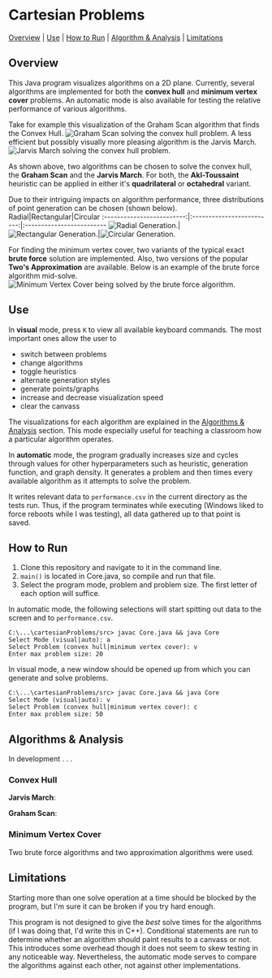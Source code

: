 # Cartesian Problems
[Overview](#overview) | [Use](#use) | [How to Run](#how-to-run) | [Algorithm & Analysis](#algorithms--analysis) | [Limitations](#limitations)
## Overview
This Java program visualizes algorithms on a 2D plane. Currently, several algorithms are implemented for both the **convex hull** and **minimum vertex cover** problems. An automatic mode is also available for testing the relative performance of various algorithms.

Take for example this visualization of the Graham Scan algorithm that finds the Convex Hull.
![Graham Scan solving the convex hull problem.](./assets/grahamScanDemo.gif)
A less efficient but possibly visually more pleasing algorithm is the Jarvis March.
![Jarvis March solving the convex hull problem.](./assets/jarvisMarchDemo.gif)

As shown above, two algorithms can be chosen to solve the convex hull, the **Graham Scan** and the **Jarvis March**. For both, the **Akl-Toussaint** heuristic can be applied in either it's **quadrilateral** or **octahedral** variant.

Due to their intriguing impacts on algorithm performance, three distributions of point generation can be chosen (shown below).
Radial|Rectangular|Circular
:-------------------------:|:-------------------------:|:-------------------------
![Radial Generation.](./assets/radialGeneration.png)|![Rectangular Generation.](./assets/rectangularGeneration.png)|![Circular Generation.](./assets/circularGeneration.png)

For finding the minimum vertex cover, two variants of the typical exact **brute force** solution are implemented. Also, two versions of the popular **Two's Approximation** are available. Below is an example of the brute force algorithm mid-solve.
![Minimum Vertex Cover being solved by the brute force algorithm.](./assets/vertexCoverBeingSolved.png)

## Use
In **visual** mode, press `K` to view all available keyboard commands. The most important ones allow the user to
* switch between problems
* change algorithms
* toggle heuristics
* alternate generation styles
* generate points/graphs
* increase and decrease visualization speed
* clear the canvass

The visualizations for each algorithm are explained in the [Algorithms & Analysis](#algorithms--analysis) section. This mode especially useful for teaching a classroom how a particular algorithm operates.

In **automatic** mode, the program gradually increases size and cycles through values for other hyperparameters such as heuristic, generation function, and graph density. It generates a problem and then times every available algorithm as it attempts to solve the problem.

It writes relevant data to `performance.csv` in the current directory as the tests run. Thus, if the program terminates while executing (Windows liked to force reboots while I was testing), all data gathered up to that point is saved.

## How to Run
1. Clone this repository and navigate to it in the command line. 
2. `main()` is located in Core.java, so compile and run that file.
3. Select the program mode, problem and problem size. The first letter of each option will suffice.

In automatic mode, the following selections will start spitting out data to the screen and to `performance.csv`. 
~~~
C:\...\cartesianProblems/src> javac Core.java && java Core
Select Mode (visual|auto): a
Select Problem (convex hull|minimum vertex cover): v
Enter max problem size: 20
~~~
In visual mode, a new window should be opened up from which you can generate and solve problems.
~~~
C:\...\cartesianProblems/src> javac Core.java && java Core
Select Mode (visual|auto): v
Select Problem (convex hull|minimum vertex cover): c
Enter max problem size: 50
~~~

## Algorithms & Analysis
In development . . .
### Convex Hull
**Jarvis March**:

**Graham Scan**:
### Minimum Vertex Cover
Two brute force algorithms and two approximation algorithms were used.

## Limitations
Starting more than one solve operation at a time should be blocked by the program, but I'm sure it can be broken if you try hard enough.

This program is not designed to give the *best* solve times for the algorithms (if I was doing that, I'd write this in C++). Conditional statements are run to determine whether an algorithm should paint results to a canvass or not. This introduces some overhead though it does not seem to skew testing in any noticeable way. Nevertheless, the automatic mode serves to compare the algorithms against each other, not against other implementations.